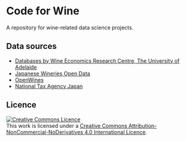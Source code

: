 # Code for Wine
A repository for wine-related data science projects.

## Data sources
- [Databases by Wine Economics Research Centre, The University of Adelaide](https://economics.adelaide.edu.au/wine-economics/databases)
- [Japanese Wineries Open Data](https://savethetables.org/winery/)
- [OpenWines](https://github.com/OpenWines)
- [National Tax Agency Japan](https://www.nta.go.jp/taxes/sake/shiori-gaikyo/seizogaikyo/09.htm)

## Licence
<a rel="license" href="http://creativecommons.org/licenses/by-nc-nd/4.0/"><img alt="Creative Commons Licence" style="border-width:0" src="https://i.creativecommons.org/l/by-nc-nd/4.0/88x31.png" /></a><br />This work is licensed under a <a rel="licence" href="http://creativecommons.org/licenses/by-nc-nd/4.0/">Creative Commons Attribution-NonCommercial-NoDerivatives 4.0 International Licence</a>.
